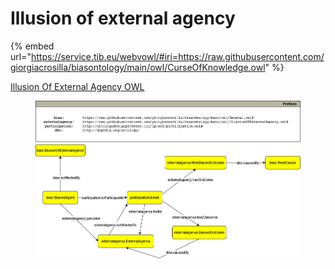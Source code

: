 # Illusion of external agency

{% embed url="https://service.tib.eu/webvowl/#iri=https://raw.githubusercontent.com/giorgiacrosilla/biasontology/main/owl/CurseOfKnowledge.owl" %}

[Illusion Of External Agency OWL](https://raw.githubusercontent.com/giorgiacrosilla/biasontology/main/owl/IllusionOfExternalAgency.owl)

<figure><img src="../../uml/ExternalAgency-formalization.jpg" alt=""><figcaption></figcaption></figure>


